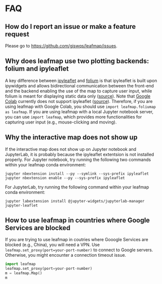 # FAQ

## How do I report an issue or make a feature request

Please go to <https://github.com/giswqs/leafmap/issues>.

## Why does leafmap use two plotting backends: folium and ipyleaflet

A key difference between [ipyleaflet](https://github.com/jupyter-widgets/ipyleaflet) and [folium](https://github.com/python-visualization/folium) is that ipyleaflet is built upon ipywidgets and allows bidirectional communication between the front-end and the backend enabling the use of the map to capture user input, while folium is meant for displaying static data only ([source](https://blog.jupyter.org/interactive-gis-in-jupyter-with-ipyleaflet-52f9657fa7a)). Note that [Google Colab](https://colab.research.google.com/) currently does not support ipyleaflet ([source](https://github.com/googlecolab/colabtools/issues/60#issuecomment-596225619)). Therefore, if you are using leafmap
with Google Colab, you should use `import leafmap.foliumap as leafmap`. If you are using leafmap with a local Jupyter notebook server, you can
use `import leafmap`, which provides more functionalities for capturing user input (e.g., mouse-clicking and moving).

## Why the interactive map does not show up

If the interactive map does not show up on Jupyter notebook and JupyterLab, it is probably because the ipyleaflet extentsion is not installed properly.
For Jupyter notebook, try running the following two commands within your leafmap conda environment:

```
jupyter nbextension install --py --symlink --sys-prefix ipyleaflet
jupyter nbextension enable --py --sys-prefix ipyleaflet
```

For JupyterLab, try running the following command within your leafmap conda environment:

```
jupyter labextension install @jupyter-widgets/jupyterlab-manager jupyter-leaflet

```

## How to use leafmap in countries where Google Services are blocked

If you are trying to use leafmap in coutries where Gooogle Services are blocked (e.g., China), you will need a VPN. Use `leafmap.set_proxy(port=your-port-number)` to connect to Google servers. Otherwise, you might encounter a connection timeout issue.

```python
import leafmap
leafmap.set_proxy(port=your-port-number)
m = leafmap.Map()
m
```
